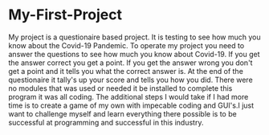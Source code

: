 # My-First-Project
My project is a questionaire based project. It is testing to see how much you know about the Covid-19 Pandemic.
To operate my project you need to answer the questions to see how much you know about Covid-19. If you get the answer correct you get a point. If you get the answer wrong you don't get a point and it tells you what the correct answer is. At the end of the questionaire it tally's up your score and tells you how you did.
There were no modules that was used or needed it be installed to complete this program it was all coding.
The additional steps I would take if I had more time is to create a game of my own with impecable coding and GUI's.I just want to challenge myself and learn everything there possible is to be successful at programming and successful in this industry.
